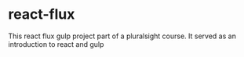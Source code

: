 # react-flux

This react flux gulp project part of a pluralsight course. It served as an introduction to react and gulp
